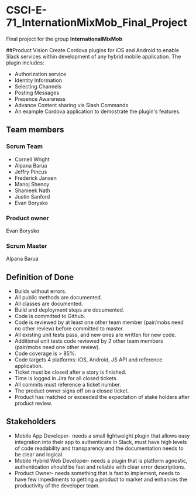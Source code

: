 # CSCI-E-71_InternationMixMob_Final_Project
Final project for the group **InternationalMixMob**

##Product Vision
Create Cordova plugins for iOS and Android to enable Slack services within development of any hybrid mobile application. The plugin includes:
* Authorization service
* Identity Information
* Selecting Channels
* Posting Messages
* Presence Awareness
* Advance Content sharing via Slash Commands
* An example Cordova application to demostrate the plugin's features.


## Team members
### Scrum Team
* Cornell Wright
* Alpana Barua
* Jeffry Pincus
* Frederick Jansen
* Manoj Shenoy
* Shameek Nath
* Justin Sanford
* Evan Borysko

### Product owner
Evan Borysko

### Scrum Master
Alpana Barua

## Definition of Done
* Builds without errors.
* All public methods are documented.
* All classes are documented.
* Build and deployment steps are documented.
* Code is committed to Github.
* Code is reviewed by at least one other team member (pair/mobs need no other review) before committed to master.
* All existing unit tests pass, and new ones are written for new code.
* Additional unit tests code reviewed by 2 other team members (pair/mobs need one other review).
* Code coverage is > 85%.
* Code targets 4 platforms: iOS, Android, JS API and reference application.
* Ticket must be closed after a story is finished.
* Time is logged in Jira for all closed tickets.
* All commits must reference a ticket number.
* The product owner signs off on a closed ticket.
* Product has matched or exceeded the expectation of stake holders after product review.

## Stakeholders
* Mobile App Developer- needs a small lightweight plugin that allows easy integration into their app to authenticate in Slack, must have high levels of code readability and transparency and the documentation needs to be clear and logical.
* Mobile Hybrid Web Developer- needs a plugin that is platform agnostic, authentication should be fast and reliable with clear error descriptions.
* Product Owner- needs something that is fast to implement, needs to have few impediments to getting a product to market and enhances the productivity of the developer team.
